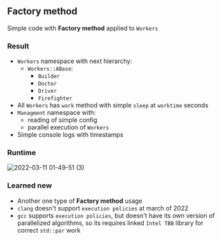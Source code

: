 ## Factory method

Simple code with **Factory method** applied to `Workers`



### Result

+ `Workers` namespace with next hierarchy:
  * `Workers::ABase`:
    + `Builder`
    + `Doctor`
    + `Driver`
    + `Firefighter`
+ All `Workers` has `work` method with simple `sleep` at `worktime` seconds
+ `Managment` namespace with:
  * reading of simple config
  * parallel execution of `Workers`
+ Simple console logs with timestamps



### Runtime

![2022-03-11 01-49-51 (3)](https://user-images.githubusercontent.com/44144647/157776543-86ebe575-c44a-43c9-a264-7c21adf146fb.gif)



### Learned new
* Another one type of **Factory method** usage
* `clang` doesn't support `execution policies` at march of 2022
* `gcc` supports `execution policies`, but doesn't have its own version of parallelized algorithms, 
  so its requires linked `Intel TBB` library for correct `std::par` work
